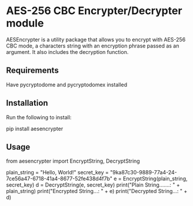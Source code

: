 # AES-256 CBC Encrypter/Decrypter module

AESEncrypter is a utility package that allows you to encrypt with AES-256 CBC mode, 
a characters string with an encryption phrase passed as an argument.
It also includes the decryption function.

## Requirements
Have pycryptodome and pycryptodomex installed

## Installation
Run the following to install:

pip install aesencrypter

## Usage
from aesencrypter import EncryptString, DecryptString

plain_string = "Hello, World!"
secret_key = "9ka87c30-9889-77a4-24-7ce56a47-6718-41a4-8677-52fe438d4f7b"
e = EncryptString(plain_string, secret_key)
d = DecryptString(e, secret_key)
print("Plain String.......: " + plain_string)
print("Encrypted String...: " + e)
print("Decrypted String...: " + d)

